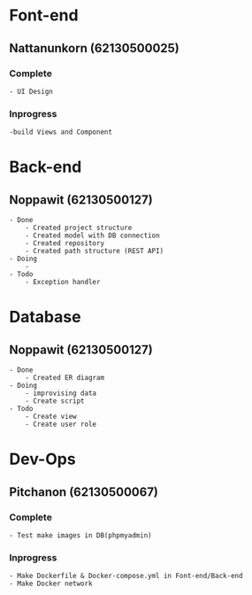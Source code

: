 # Font-end
## Nattanunkorn (62130500025)
### Complete
    - UI Design
    

### Inprogress
    -build Views and Component 
    
# Back-end
## Noppawit (62130500127)
    - Done
        - Created project structure
        - Created model with DB connection
        - Created repository
        - Created path structure (REST API)
    - Doing
        - 
    - Todo
        - Exception handler
# Database
## Noppawit (62130500127)
    - Done
        - Created ER diagram
    - Doing
        - improvising data
        - Create script
    - Todo
        - Create view
        - Create user role
# Dev-Ops
## Pitchanon (62130500067)
### Complete
    - Test make images in DB(phpmyadmin)

### Inprogress
    - Make Dockerfile & Docker-compose.yml in Font-end/Back-end
    - Make Docker network
    

